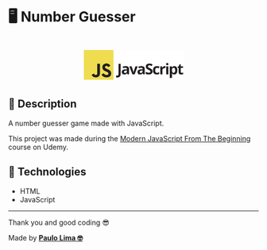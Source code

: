 # 🖥️ Number Guesser

<h1 align="center">
  <img src=".github/logo.png" width="200px" />
</h1>

## 🔎️ Description
A number guesser game made with JavaScript.

This project was made during the <a href="https://www.udemy.com/course/modern-javascript-from-the-beginning/">Modern JavaScript From The Beginning</a> course on Udemy.

## 🚀️ Technologies

- HTML
- JavaScript
 
---

Thank you and good coding 😎️

Made by **<a href="https://paulophlp.github.io/portfolio/" target="__blank">Paulo Lima 🤓️</a>**